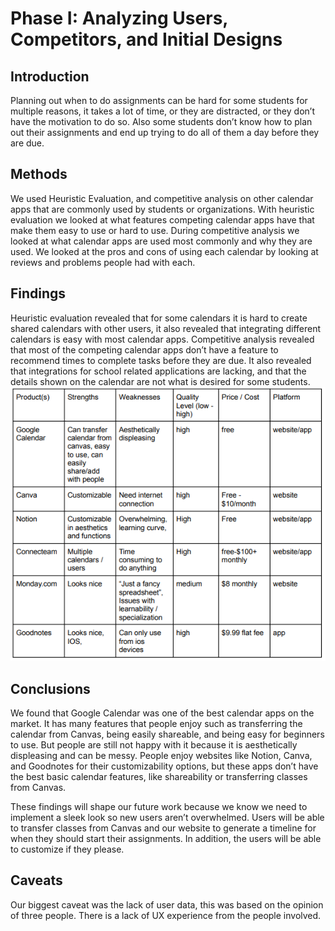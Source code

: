 # Phase I: Analyzing Users, Competitors, and Initial Designs

## Introduction
Planning out when to do assignments can be hard for some students for multiple reasons, it takes a lot of time, or they are distracted, or they don’t have the motivation to do so. Also some students don’t know how to plan out their assignments and end up trying to do all of them a day before they are due.

## Methods
We used Heuristic Evaluation, and competitive analysis on other calendar apps that are commonly used by students or organizations. With heuristic evaluation we looked at what features competing calendar apps have that make them easy to use or hard to use. During competitive analysis we looked at what calendar apps are used most commonly and why they are used. We looked at the pros and cons of using each calendar by looking at reviews and problems people had with each. 


## Findings
Heuristic evaluation revealed that for some calendars it is hard to create shared calendars with other users, it also revealed that integrating different calendars is easy with most calendar apps.
Competitive analysis revealed that most of the competing calendar apps don’t have a feature to recommend times to complete tasks before they are due. It also revealed that integrations for school related applications are lacking, and that the details shown on the calendar are not what is desired for some students. 
![Findings chart](/sketches/171427.png)

## Conclusions

We found that Google Calendar was one of the best calendar apps on the market. It has many features that people enjoy such as transferring the calendar from Canvas, being easily shareable, and being easy for beginners to use. But people are still not happy with it because it is aesthetically displeasing and can be messy. People enjoy websites like Notion, Canva, and Goodnotes for their customizability options, but these apps don’t have the best basic calendar features, like shareability or transferring classes from Canvas. 

These findings will shape our future work because we know we need to implement a sleek look so new users aren’t overwhelmed. Users will be able to transfer classes from Canvas and our website to generate a timeline for when they should start their assignments. In addition, the users will be able to customize if they please.


## Caveats

Our biggest caveat was the lack of user data, this was based on the opinion of three people. There is a lack of UX experience from the people involved. 
